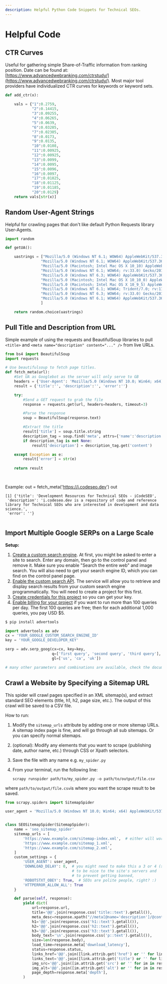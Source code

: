 ```yaml
---
description: Helpful Python Code Snippets for Technical SEOs.
---
```


# Helpful Code

## CTR Curves

Useful for gathering simple Share-of-Traffic information from ranking position.  Date can be found at: [https://www.advancedwebranking.com/ctrstudy/](https://www.advancedwebranking.com/ctrstudy/).  Most major tool providers have individualized CTR curves for keywords or keyword sets.

```python
def add_ctr(x):
    
    vals = {"1":0.2759,
            "2":0.14415,
            "3":0.09255,
            "4":0.06265,
            "5":0.0639,
            "6":0.03285,
            "7":0.02305,
            "8":0.0173,
            "9":0.0135,
            "10":0.0108,
            "11":0.00925,
            "12":0.00925,
            "13":0.0099,
            "14":0.0095,
            "15":0.0096,
            "16":0.0097,
            "17":0.01025,
            "18":0.01125,
            "19":0.01185,
            "20":0.0129}
    return vals[str(x)]
```

## Random User-Agent Strings

Helpful for crawling pages that don't like default Python Requests library User-Agents.

```python
import random

def getUA():

    uastrings = ["Mozilla/5.0 (Windows NT 6.1; WOW64) AppleWebKit/537.36 (KHTML, like Gecko) Chrome/38.0.2125.111 Safari/537.36",\
                "Mozilla/5.0 (Windows NT 6.1; WOW64) AppleWebKit/537.36 (KHTML, like Gecko) Chrome/28.0.1500.72 Safari/537.36",\
                "Mozilla/5.0 (Macintosh; Intel Mac OS X 10_10) AppleWebKit/600.1.25 (KHTML, like Gecko) Version/8.0 Safari/600.1.25",\
                "Mozilla/5.0 (Windows NT 6.1; WOW64; rv:33.0) Gecko/20100101 Firefox/33.0",\
                "Mozilla/5.0 (Windows NT 6.3; WOW64) AppleWebKit/537.36 (KHTML, like Gecko) Chrome/38.0.2125.111 Safari/537.36",\
                "Mozilla/5.0 (Macintosh; Intel Mac OS X 10_10_0) AppleWebKit/537.36 (KHTML, like Gecko) Chrome/38.0.2125.111 Safari/537.36",\
                "Mozilla/5.0 (Macintosh; Intel Mac OS X 10_9_5) AppleWebKit/600.1.17 (KHTML, like Gecko) Version/7.1 Safari/537.85.10",\
                "Mozilla/5.0 (Windows NT 6.1; WOW64; Trident/7.0; rv:11.0) like Gecko",\
                "Mozilla/5.0 (Windows NT 6.3; WOW64; rv:33.0) Gecko/20100101 Firefox/33.0",\
                "Mozilla/5.0 (Windows NT 6.1; WOW64) AppleWebKit/537.36 (KHTML, like Gecko) Chrome/38.0.2125.104 Safari/537.36"\
                ]

    return random.choice(uastrings)
```

## Pull Title and Description from URL

Simple example of using the requests and BeautifulSoup libraries to pull `<title>` and `<meta name="description" content="..." />` from live URLs.

```python
from bs4 import BeautifulSoup
import requests

# Use beautifulsoup to fetch page titles.
def fetch_meta(url):
    #Set UA as Googlebot as the server will only serve to GB
    headers = {'User-Agent': 'Mozilla/5.0 (Windows NT 10.0; Win64; x64) AppleWebKit/537.36 (KHTML, like Gecko) Chrome/66.0.3359.117 Safari/537.36'}  
    result = {'title':'', 'description':'', 'error':''}

    try:
        #Send a GET request to grab the file
        response = requests.get(url, headers=headers, timeout=3)

        #Parse the response
        soup = BeautifulSoup(response.text)

        #Extract the title
        result['title'] = soup.title.string
        description_tag = soup.find('meta', attrs={'name':'description'})
        if description_tag is not None:
            result['description'] = description_tag.get('content')

    except Exception as e:
        result['error'] = str(e)
    
    return result

    
```
Example: 
out = fetch_meta('https://i.codeseo.dev')
out

    [1] {'title': 'Development Resources for Technical SEOs - iCodeSEO',
     'description': 'i.codeseo.dev is a repository of code and reference library for Technical SEOs who are interested in development and data science.',
     'error': ''}
```
```

## Import Multiple Google SERPs on a Large Scale

**Setup:**

1. [Create a custom search engine](https://cse.google.com/cse/). At first, you might be asked to enter a site to search. Enter any domain, then go to the control panel and remove it. Make sure you enable "Search the entire web" and image search. You will also need to get your search engine ID, which you can find on the control panel page.
2. [Enable the custom search API](https://console.cloud.google.com/apis/library/customsearch.googleapis.com). The service will allow you to retrieve and display search results from your custom search engine programmatically. You will need to create a project for this first.
3. [Create credentials for this project](https://console.developers.google.com/apis/api/customsearch.googleapis.com/credentials) so you can get your key.
4. [Enable billing for your project](https://console.cloud.google.com/billing/projects) if you want to run more than 100 queries per day. The first 100 queries are free; then for each additional 1,000 queries, you pay USD $5.

```python
$ pip install advertools

import advertools as adv
cx = 'YOUR_GOOGLE_CUSTOM_SEARCH_ENGINE_ID'
key = 'YOUR_GOOGLE_DEVELOPER_KEY'

serp = adv.serp_goog(cx=cx, key=key,
                     q=['first query', 'second query', 'third query'],
                     gl=['us', 'ca', 'uk'])

# many other parameters and combinations are available, check the documentation for details
```

## Crawl a Website by Specifying a Sitemap URL

This spider will crawl pages specified in an XML sitemap\(s\), and extract standard SEO elements \(title, h1, h2, page size, etc.\). The output of this crawl will be saved to a CSV file. 

How to run: 

1. Modify the `sitemap_urls` attribute by adding one or more sitemap URLs. A sitemap index page is fine, and will go through all sub sitemaps. Or you can specify normal sitemaps.
2. \(optional\): Modify any elements that you want to scrape \(publishing date, author name, etc.\) through CSS or Xpath selectors.
3. Save the file with any name e.g. `my_spider.py`
4. From your terminal, run the following line: 

   `scrapy runspider path/to/my_spider.py -o path/to/output/file.csv`

where `path/to/output/file.csv`is where you want the scrape result to be saved.

```python
from scrapy.spiders import SitemapSpider

user_agent = 'Mozilla/5.0 (Windows NT 10.0; Win64; x64) AppleWebKit/537.36 (KHTML, like Gecko) Chrome/60.0.3112.113 Safari/537.36',


class SEOSitemapSpider(SitemapSpider):
    name = 'seo_sitemap_spider'
    sitemap_urls = [
        'https://www.example.com/sitemap-index.xml',  # either will work, regular sitemaps or sitemap index files
        'https://www.example.com/sitemap_1.xml',
        'https://www.example.com/sitemap_2.xml',
    ]
    custom_settings = {
        'USER_AGENT': user_agent,
        'DOWNLOAD_DELAY': 0,  # you might need to make this a 3 or 4 (seconds)
                              # to be nice to the site's servers and
                              # to prevent getting banned,
        'ROBOTSTXT_OBEY': True,  # SEOs are polite people, right? :)
        'HTTPERROR_ALLOW_ALL': True
    }

    def parse(self, response):
        yield dict(
            url=response.url,
            title='@@'.join(response.css('title::text').getall()),
            meta_desc=response.xpath("//meta[@name='description']/@content").get(),
            h1='@@'.join(response.css('h1::text').getall()),
            h2='@@'.join(response.css('h2::text').getall()),
            h3='@@'.join(response.css('h3::text').getall()),
            body_text='\n'.join(response.css('p::text').getall()),
            size=len(response.body),
            load_time=response.meta['download_latency'],
            status=response.status,
            links_href='@@'.join([link.attrib.get('href') or '' for link in response.css('a')]),
            links_text='@@'.join([link.attrib.get('title') or '' for link in response.css('a')]),
            img_src='@@'.join([im.attrib.get('src') or '' for im in response.css('img')]),
            img_alt='@@'.join([im.attrib.get('alt') or '' for im in response.css('img')]),
            page_depth=response.meta['depth'],
        )
```


